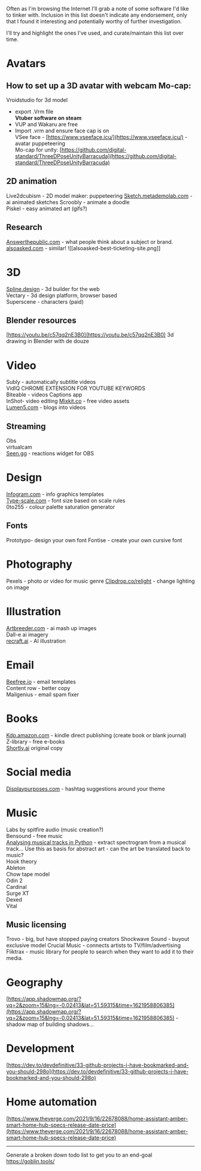 Often as I'm browsing the Internet I'll grab a note of some software I'd like to tinker with. Inclusion in this list doesn't indicate any endorsement, only that I found it interesting and potentially worthy of further investigation.

I'll try and highlight the ones I've used, and curate/maintain this list over time.

# Avatars
## How to set up a 3D avatar with webcam Mo-cap:
Vroidstudio for 3d model 
- export .Vrm file  
**Vtuber software on steam**  
- VUP and Wakaru are free  
- Import .vrm and ensure face cap is on  
VSee face - [https://www.vseeface.icu/](https://www.vseeface.icu/) - avatar puppeteering  
Mo-cap for unity: [https://github.com/digital-standard/ThreeDPoseUnityBarracuda](https://github.com/digital-standard/ThreeDPoseUnityBarracuda)  

## 2D animation
Live2dcubism  - 2D model maker: puppeteering
[Sketch.metademolab.com](http://sketch.metademolab.com/) - ai animated sketches 
Scroobly - animate a doodle  
Piskel - easy animated art (gifs?)  


## Research
[Answerthepublic.com](http://answerthepublic.com/) - what people think about a subject or brand.  
[alsoasked.com](https://alsoasked.com) - similar!
![[alsoasked-best-ticketing-site.png]]
# 3D
[Spline.design](http://spline.design/) - 3d builder for the web  
Vectary - 3d design platform, browser based  
Superscene - characters (paid) 

## Blender resources
[https://youtu.be/c57qq2nE3B0](https://youtu.be/c57qq2nE3B0) 3d drawing in Blender with de douze  
  
# Video
Subly - automatically subtitle videos  
VidIQ CHROME EXTENSION FOR YOUTUBE KEYWORDS  
Biteable - videos 
Captions app  
InShot- video editing 
[Mixkit.co](http://mixkit.co/) - free video assets  
[Lumen5.com](http://lumen5.com/) - blogs into videos  

## Streaming
Obs  
virtualcam  
[Seen.gg](http://seen.gg/) - reactions widget for OBS  

# Design
[Infogram.com](http://infogram.com/) - info graphics templates  
[Type-scale.com](http://type-scale.com/) - font size based on scale rules  
0to255 - colour palette saturation generator  

## Fonts
Prototypo- design your own font
Fontise - create your own cursive font  

# Photography
Pexels - photo or video for music genre 
[Clipdrop.co/relight](http://clipdrop.co/relight) - change lighting on image  

# Illustration
[Artbreeder.com](http://artbreeder.com/) - ai mash up images  
Dall-e ai imagery  
[recraft.ai](recraft.ai) - AI illustration

# Email
[Beefree.io](http://beefree.io/) - email templates  
Content row - better copy  
Mailgenius - email spam fixer  

# Books
[Kdp.amazon.com](http://kdp.amazon.com/) - kindle direct publishing (create book or blank journal)  
Z-library - free e-books  
[Shortly.ai](http://shortly.ai/) original copy

# Social media
[Displaypurposes.com](http://displaypurposes.com/) - hashtag suggestions around your theme  

# Music
Labs by spitfire audio (music creation?)  
Bensound - free music  
[Analysing musical tracks in Python](https://towardsdatascience.com/music-genre-classification-with-python-c714d032f0d8) - extract spectrogram from a musical track... Use this as basis for abstract art - can the art be translated back to music?  
Hook theory  
Ableton  
Chow tape model  
Odin 2  
Cardinal  
Surge XT  
Dexed  
Vital

## Music licensing
Trovo - big, but have stopped paying creators
Shockwave Sound - buyout exclusive model
Crucial Music - connects artists to TV/film/advertising
Fliktrax - music library for people to search when they want to add it to their media.


# Geography
[https://app.shadowmap.org/?vq=2&zoom=15&lng=-0.02413&lat=51.59315&time=1621958806385](https://app.shadowmap.org/?vq=2&zoom=15&lng=-0.02413&lat=51.59315&time=1621958806385) - shadow map of building shadows...  
  
# Development
[https://dev.to/devdefinitive/33-github-projects-i-have-bookmarked-and-you-should-298o](https://dev.to/devdefinitive/33-github-projects-i-have-bookmarked-and-you-should-298o)  

# Home automation  
[https://www.theverge.com/2021/9/16/22678088/home-assistant-amber-smart-home-hub-specs-release-date-price](https://www.theverge.com/2021/9/16/22678088/home-assistant-amber-smart-home-hub-specs-release-date-price)  

---
Generate a broken down todo list to get you to an end-goal
https://goblin.tools/